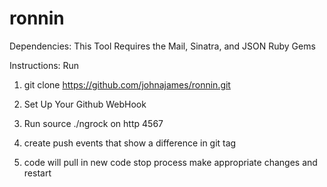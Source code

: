 # ronnin
Dependencies:
This Tool Requires the Mail, Sinatra, and JSON Ruby Gems

Instructions:
Run
  1. git clone https://github.com/johnajames/ronnin.git

  2. Set Up Your Github WebHook

  3. Run source ./ngrock on http 4567

  4. create push events that show a difference in git tag

  5. code will pull in new code stop process make appropriate changes and restart
